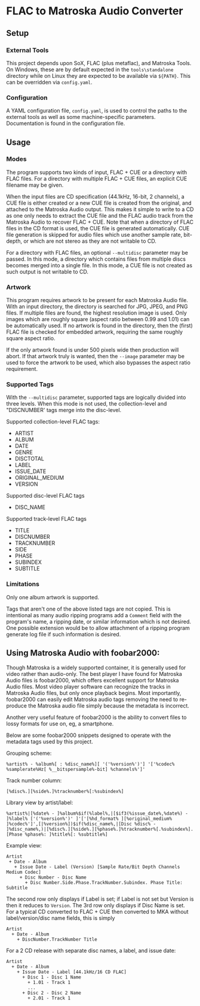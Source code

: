# FLAC to Matroska Audio Converter

## Setup

### External Tools
This project depends upon SoX, FLAC (plus metaflac), and Matroska Tools.  On Windows, these are by default expected in the `tools\standalone` directory while on Linux they are expected to be available via `${PATH}`.  This can be overridden via `config.yaml`.

### Configuration
A YAML configuration file, `config.yaml`, is used to control the paths to the external tools as well as some machine-specific parameters.  Documentation is found in the configuration file.

## Usage

### Modes
The program supports two kinds of input, FLAC + CUE or a directory with FLAC files.  For a directory with multiple FLAC + CUE files, an explicit CUE filename may be given.  

When the input files are CD specification (44.1kHz, 16-bit, 2 channels), a CUE file is either created or a new CUE file is created from the original, and attached to the Matroska Audio output.  This makes it simple to write to a CD as one only needs to extract the CUE file and the FLAC audio track from the Matroska Audio to recover FLAC + CUE.  Note that when a directory of FLAC files in the CD format is used, the CUE file is generated automatically.  CUE file generation is skipped for audio files which use another sample rate, bit-depth, or which are not stereo as they are not writable to CD.

For a directory with FLAC files, an optional ``--multidisc`` parameter may be passed.  In this mode, a directory which contains files from multiple discs becomes merged into a single file.  In this mode, a CUE file is not created as such output is not writable to CD.

### Artwork
This program requires artwork to be present for each Matroska Audio file.  With an input directory, the directory is searched for JPG, JPEG, and PNG files.  If multiple files are found, the highest resolution image is used.  Only images which are roughly square (aspect ratio between 0.99 and 1.01) can be automatically used.  If no artwork is found in the directory, then the (first) FLAC file is checked for embedded artwork, requiring the same roughly square aspect ratio.

If the only artwork found is under 500 pixels wide then production will abort.  If that artwork truly is wanted, then the `--image` parameter may be used to force the artwork to be used, which also bypasses the aspect ratio requirement.

### Supported Tags
With the `--multidisc` parameter, supported tags are logically divided into three levels.  When this mode is not used, the collection-level and "DISCNUMBER' tags merge into the disc-level.

Supported collection-level FLAC tags:

 * ARTIST
 * ALBUM 
 * DATE
 * GENRE
 * DISCTOTAL
 * LABEL
 * ISSUE_DATE
 * ORIGINAL_MEDIUM
 * VERSION

Supported disc-level FLAC tags

 * DISC_NAME

Supported track-level FLAC tags

 * TITLE
 * DISCNUMBER 
 * TRACKNUMBER
 * SIDE
 * PHASE
 * SUBINDEX
 * SUBTITLE  
      
### Limitations
Only one album artwork is supported.

Tags that aren't one of the above listed tags are not copied.  This is intentional as many audio ripping programs add a `Comment` field with the program's name, a ripping date, or similar information which is not desired.  One possible extension would be to allow attachment of a ripping program generate log file if such information is desired.

## Using Matroska Audio with foobar2000:

Though Matroska is a widely supported container, it is generally used for video rather than audio-only.  The best player I have found for Matroska Audio files is foobar2000, which offers excellent support for Matroska Audio files.  Most video player software can recognize the tracks in Matroska Audio files, but only once playback begins.  Most importantly, foobar2000 can easily edit Matroska audio tags removing the need to re-produce the Matroska audio file simply because the metadata is incorrect.

Another very useful feature of foobar2000 is the ability to convert files to lossy formats for use on, eg, a smartphone.  

Below are some foobar2000 snippets designed to operate with the metadata tags used by this project.

Grouping scheme:
```
%artist% - %album%[ : %disc_name%][ '('%version%')'] '['%codec% %samplerate%Hz[ %__bitspersample%-bit] %channels%']'
```

Track number column:
```
[%disc%.][%side%.]%tracknumber%[:%subindex%]
```

Library view by artist/label:
 ```
%artist%|[%date% - ]%album%$if(%label%,|[$if3(%issue_date%,%date%) - ]%label% ['('%version%')' ]'['[%hd_format% ][%original_medium% ]%codec%']',[|%version%])$if(%disc_name%,|[Disc %disc% - ]%disc_name%,)|[%disc%.][%side%.][%phase%.]%tracknumber%[.%subindex%]. [Phase %phase%: ]%title%[: %subtitle%]
```

Example view:
```
Artist
 + Date - Album
   + Issue Date - Label (Version) [Sample Rate/Bit Depth Channels Medium Codec]
     + Disc Number - Disc Name
       + Disc Number.Side.Phase.TrackNumber.Subindex. Phase Title: Subtitle
```
The second row only displays if Label is set; if Label is not set but Version is then it reduces to `Version`.  The 3rd row only displays if Disc Name is set.  For a typical CD converted to FLAC + CUE then converted to MKA without label/version/disc name fields, this is simply
```
Artist
  + Date - Album
    + DiscNumber.TrackNumber Title
```
For a 2 CD release with separate disc names, a label, and issue date:
```
Artist
  + Date - Album
    + Issue Date - Label [44.1kHz/16 CD FLAC]
      + Disc 1 - Disc 1 Name
        + 1.01 - Track 1 
        ...
      + Disc 2 - Disc 2 Name
        + 2.01 - Track 1
```
